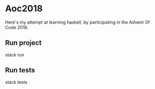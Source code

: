 # Aoc2018

Here's my attempt at learning haskell, by participating in the Advent Of Code 2018.

## Run project

   stack run

## Run tests

   stack tests